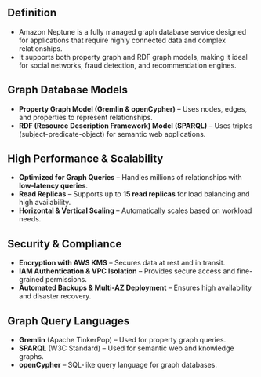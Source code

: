 ## **Definition**

- Amazon Neptune is a fully managed graph database service designed for applications that require highly connected data and complex relationships. 
- It supports both property graph and RDF graph models, making it ideal for social networks, fraud detection, and recommendation engines.

## **Graph Database Models**

- **Property Graph Model (Gremlin & openCypher)** – Uses nodes, edges, and properties to represent relationships.
- **RDF (Resource Description Framework) Model (SPARQL)** – Uses triples (subject-predicate-object) for semantic web applications.

## **High Performance & Scalability**

- **Optimized for Graph Queries** – Handles millions of relationships with **low-latency queries**.
- **Read Replicas** – Supports up to **15 read replicas** for load balancing and high availability.
- **Horizontal & Vertical Scaling** – Automatically scales based on workload needs.

## **Security & Compliance**

- **Encryption with AWS KMS** – Secures data at rest and in transit.
- **IAM Authentication & VPC Isolation** – Provides secure access and fine-grained permissions.
- **Automated Backups & Multi-AZ Deployment** – Ensures high availability and disaster recovery.

## **Graph Query Languages**

- **Gremlin** (Apache TinkerPop) – Used for property graph queries.
- **SPARQL** (W3C Standard) – Used for semantic web and knowledge graphs.
- **openCypher** – SQL-like query language for graph databases.
